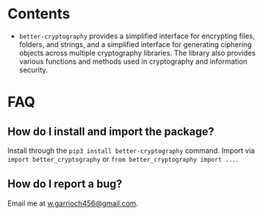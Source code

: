 # Contents
 - `better-cryptography` provides a simplified interface for encrypting files, folders, and strings, and a simplified interface for generating ciphering objects across multiple cryptography libraries. The library also provides various functions and methods used in cryptography and information security.


 # FAQ

  ## How do I install and import the package?
  Install through the `pip3 install better-cryptography` command. Import via `import better_cryptography` or `from better_cryptography import ...`.


  ## How do I report a bug?
  Email me at w.garrioch456@gmail.com.
